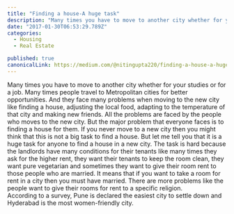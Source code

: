 ```yaml
---
title: "Finding a house-A huge task"
description: "Many times you have to move to another city whether for your studies or for a job. Many times people travel to Metropolitan cities for better opportunities. And they face many problems when moving to…"
date: "2017-01-30T06:53:29.789Z"
categories: 
  - Housing
  - Real Estate

published: true
canonicalLink: https://medium.com/@nitingupta220/finding-a-house-a-huge-task-2c0dae2d77a1
---
```


Many times you have to move to another city whether for your studies or for a job. Many times people travel to Metropolitan cities for better opportunities. And they face many problems when moving to the new city like finding a house, adjusting the local food, adapting to the temperature of that city and making new friends. All the problems are faced by the people who moves to the new city. But the major problem that everyone faces is to finding a house for them. If you never move to a new city then you might think that this is not a big task to find a house. But let me tell you that it is a huge task for anyone to find a house in a new city. The task is hard because the landlords have many conditions for their tenants like many times they ask for the higher rent, they want their tenants to keep the room clean, they want pure vegetarian and sometimes they want to give their room rent to those people who are married. It means that if you want to take a room for rent in a city then you must have married. There are more problems like the people want to give their rooms for rent to a specific religion.   
According to a survey, Pune is declared the easiest city to settle down and Hyderabad is the most women-friendly city.